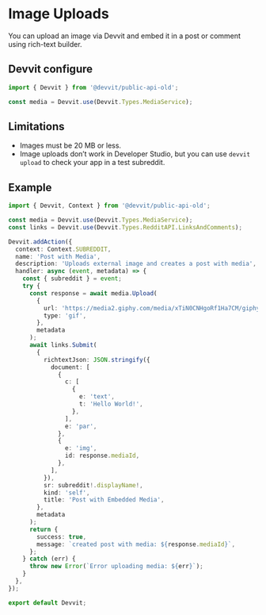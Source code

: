 # Image Uploads

You can upload an image via Devvit and embed it in a post or comment using rich-text builder.

## Devvit configure

```ts
import { Devvit } from '@devvit/public-api-old';

const media = Devvit.use(Devvit.Types.MediaService);
```

## Limitations

- Images must be 20 MB or less.
- Image uploads don’t work in Developer Studio, but you can use `devvit upload` to check your app in a test subreddit.

## Example

```ts
import { Devvit, Context } from '@devvit/public-api-old';

const media = Devvit.use(Devvit.Types.MediaService);
const links = Devvit.use(Devvit.Types.RedditAPI.LinksAndComments);

Devvit.addAction({
  context: Context.SUBREDDIT,
  name: 'Post with Media',
  description: 'Uploads external image and creates a post with media',
  handler: async (event, metadata) => {
    const { subreddit } = event;
    try {
      const response = await media.Upload(
        {
          url: 'https://media2.giphy.com/media/xTiN0CNHgoRf1Ha7CM/giphy.gif',
          type: 'gif',
        },
        metadata
      );
      await links.Submit(
        {
          richtextJson: JSON.stringify({
            document: [
              {
                c: [
                  {
                    e: 'text',
                    t: 'Hello World!',
                  },
                ],
                e: 'par',
              },
              {
                e: 'img',
                id: response.mediaId,
              },
            ],
          }),
          sr: subreddit!.displayName!,
          kind: 'self',
          title: 'Post with Embedded Media',
        },
        metadata
      );
      return {
        success: true,
        message: `created post with media: ${response.mediaId}`,
      };
    } catch (err) {
      throw new Error(`Error uploading media: ${err}`);
    }
  },
});

export default Devvit;
```
